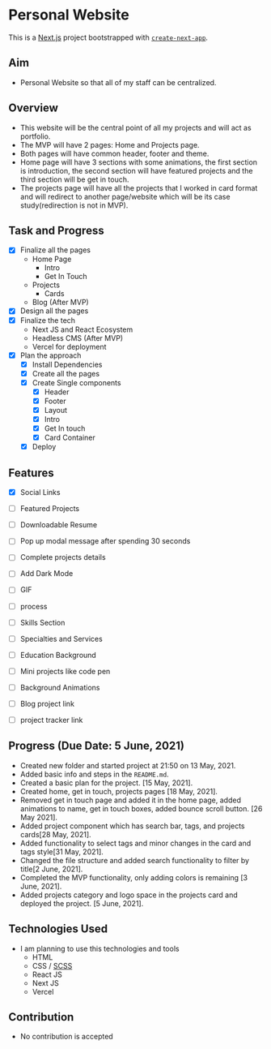 # Personal Website

This is a [Next.js](https://nextjs.org/) project bootstrapped with [`create-next-app`](https://github.com/vercel/next.js/tree/canary/packages/create-next-app).

## Aim
- Personal Website so that all of my staff can be centralized.

## Overview
- This website will be the central point of all my projects and will act as portfolio.
- The MVP will have 2 pages: Home and Projects page.
- Both pages will have common header, footer and theme.
- Home page will have 3 sections with some animations, the first section is introduction, the second section will have featured projects and the third section will be get in touch.
- The projects page will have all the projects that I worked in card format and will redirect to another page/website which will be its case study(redirection is not in MVP).

## Task and Progress
- [x] Finalize all the pages
  - Home Page
    - Intro
    - Get In Touch
  - Projects
    - Cards
  - Blog (After MVP)
- [x] Design all the pages 
- [x] Finalize the tech
  - Next JS and React Ecosystem
  - Headless CMS (After MVP)
  - Vercel for deployment
- [x] Plan the approach
  - [x] Install Dependencies
  - [x] Create all the pages
  - [x] Create Single components
    - [x] Header
    - [x] Footer
    - [x] Layout
    - [x] Intro
    - [x] Get In touch
    - [x] Card Container
  - [x] Deploy

## Features
- [x] Social Links
- [ ] Featured Projects 
- [ ] Downloadable Resume
- [ ] Pop up modal message after spending 30 seconds
- [ ] Complete projects details
- [ ] Add Dark Mode

- [ ] GIF
- [ ] process
- [ ] Skills Section
- [ ] Specialties and Services
- [ ] Education Background
- [ ] Mini projects like code pen
- [ ] Background Animations
- [ ] Blog project link
- [ ] project tracker link

## Progress (Due Date: 5 June, 2021)
- Created new folder and started project at 21:50 on 13 May, 2021.
- Added basic info and steps in the `README.md`.
- Created a basic plan for the project. [15 May, 2021].
- Created home, get in touch, projects pages [18 May, 2021].
- Removed get in touch page and added it in the home page, added animations to name, get in touch boxes, added bounce scroll button. [26 May 2021].
- Added project component which has search bar, tags, and projects cards[28 May, 2021].
- Added functionality to select tags and minor changes in the card and tags style[31 May, 2021].
- Changed the file structure and added search functionality to filter by title[2 June, 2021].
- Completed the MVP functionality, only adding colors is remaining [3 June, 2021].
- Added projects category and logo space in the projects card and deployed the project. [5 June, 2021].


## Technologies Used
- I am planning to use this technologies and tools
  - HTML
  - CSS / [SCSS](https://sass-lang.com/guide)
  - React JS
  - Next JS
  - Vercel

## Contribution
- No contribution is accepted